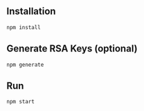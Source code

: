 ## Installation

```shell=
npm install
```

## Generate RSA Keys (optional)

```shell=
npm generate
```

## Run

```shell=
npm start
```